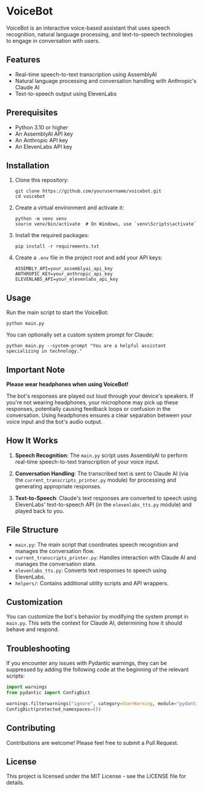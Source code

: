 # VoiceBot

VoiceBot is an interactive voice-based assistant that uses speech recognition, natural language processing, and text-to-speech technologies to engage in conversation with users.

## Features

- Real-time speech-to-text transcription using AssemblyAI
- Natural language processing and conversation handling with Anthropic's Claude AI
- Text-to-speech output using ElevenLabs

## Prerequisites

- Python 3.10 or higher
- An AssemblyAI API key
- An Anthropic API key
- An ElevenLabs API key

## Installation

1. Clone this repository:
   ```
   git clone https://github.com/yourusername/voicebot.git
   cd voicebot
   ```

2. Create a virtual environment and activate it:
   ```
   python -m venv venv
   source venv/bin/activate  # On Windows, use `venv\Scripts\activate`
   ```

3. Install the required packages:
   ```
   pip install -r requirements.txt
   ```

4. Create a `.env` file in the project root and add your API keys:
   ```
   ASSEMBLY_API=your_assemblyai_api_key
   ANTHROPIC_KEY=your_anthropic_api_key
   ELEVENLABS_API=your_elevenlabs_api_key
   ```

## Usage

Run the main script to start the VoiceBot:

```
python main.py
```

You can optionally set a custom system prompt for Claude:

```
python main.py --system-prompt "You are a helpful assistant specializing in technology."
```

## Important Note

**Please wear headphones when using VoiceBot!** 

The bot's responses are played out loud through your device's speakers. If you're not wearing headphones, your microphone may pick up these responses, potentially causing feedback loops or confusion in the conversation. Using headphones ensures a clear separation between your voice input and the bot's audio output.

## How It Works

1. **Speech Recognition**: The `main.py` script uses AssemblyAI to perform real-time speech-to-text transcription of your voice input.

2. **Conversation Handling**: The transcribed text is sent to Claude AI (via the `current_transcripts_printer.py` module) for processing and generating appropriate responses.

3. **Text-to-Speech**: Claude's text responses are converted to speech using ElevenLabs' text-to-speech API (in the `elevenlabs_tts.py` module) and played back to you.

## File Structure

- `main.py`: The main script that coordinates speech recognition and manages the conversation flow.
- `current_transcripts_printer.py`: Handles interaction with Claude AI and manages the conversation state.
- `elevenlabs_tts.py`: Converts text responses to speech using ElevenLabs.
- `helpers/`: Contains additional utility scripts and API wrappers.

## Customization

You can customize the bot's behavior by modifying the system prompt in `main.py`. This sets the context for Claude AI, determining how it should behave and respond.

## Troubleshooting

If you encounter any issues with Pydantic warnings, they can be suppressed by adding the following code at the beginning of the relevant scripts:

```python
import warnings
from pydantic import ConfigDict

warnings.filterwarnings("ignore", category=UserWarning, module="pydantic")
ConfigDict(protected_namespaces=())
```

## Contributing

Contributions are welcome! Please feel free to submit a Pull Request.

## License

This project is licensed under the MIT License - see the LICENSE file for details.